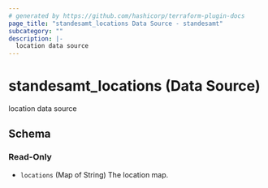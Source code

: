 ```yaml
---
# generated by https://github.com/hashicorp/terraform-plugin-docs
page_title: "standesamt_locations Data Source - standesamt"
subcategory: ""
description: |-
  location data source
---
```


# standesamt_locations (Data Source)

location data source



<!-- schema generated by tfplugindocs -->
## Schema

### Read-Only

- `locations` (Map of String) The location map.
